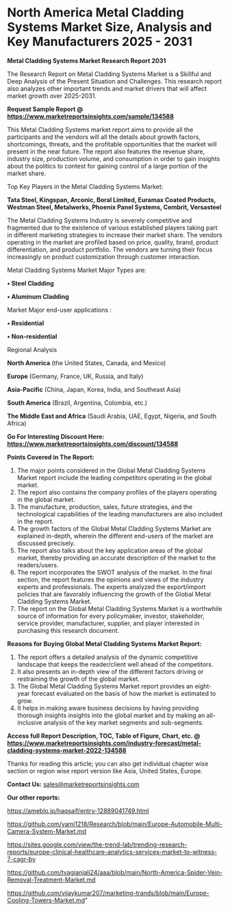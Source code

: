  # North America Metal Cladding Systems Market Size, Analysis and Key Manufacturers 2025 - 2031

<strong>Metal Cladding Systems Market Research Report 2031</strong>

The Research Report on Metal Cladding Systems Market is a Skillful and Deep Analysis of the Present Situation and Challenges. This research report also analyzes other important trends and market drivers that will affect market growth over 2025-2031.

<strong>Request Sample Report @ <a href=https://www.marketreportsinsights.com/sample/134588>https://www.marketreportsinsights.com/sample/134588</a></strong>

This Metal Cladding Systems market report aims to provide all the participants and the vendors will all the details about growth factors, shortcomings, threats, and the profitable opportunities that the market will present in the near future. The report also features the revenue share, industry size, production volume, and consumption in order to gain insights about the politics to contest for gaining control of a large portion of the market share.

Top Key Players in the Metal Cladding Systems Market:

<strong>Tata Steel, Kingspan, Arconic, Boral Limited, Euramax Coated Products, Westman Steel, Metalwerks, Phoenix Panel Systems, Cembrit, Versasteel</strong>

The Metal Cladding Systems Industry is severely competitive and fragmented due to the existence of various established players taking part in different marketing strategies to increase their market share. The vendors operating in the market are profiled based on price, quality, brand, product differentiation, and product portfolio. The vendors are turning their focus increasingly on product customization through customer interaction.

Metal Cladding Systems Market Major Types are:

<strong>• Steel Cladding

• Aluminum Cladding</strong>

Market Major end-user applications :

<strong>• Residential

• Non-residential</strong>

Regional Analysis

</u><strong><b>North America</b></strong> (the United States, Canada, and Mexico)

<strong><b>Europe </b></strong>(Germany, France, UK, Russia, and Italy)

<strong><b>Asia-Pacific</b></strong> (China, Japan, Korea, India, and Southeast Asia)

<strong><b>South America</b></strong> (Brazil, Argentina, Colombia, etc.)

<strong><b>The Middle East and Africa</b></strong> (Saudi Arabia, UAE, Egypt, Nigeria, and South Africa)

<strong>Go For Interesting Discount Here: <a href=https://www.marketreportsinsights.com/discount/134588>https://www.marketreportsinsights.com/discount/134588</a></strong>

<strong>Points Covered in The Report:</strong>
<ol>
  <li>The major points considered in the Global Metal Cladding Systems Market report include the leading competitors operating in the global market.</li>
  <li>The report also contains the company profiles of the players operating in the global market.</li>
  <li>The manufacture, production, sales, future strategies, and the technological capabilities of the leading manufacturers are also included in the report.</li>
  <li>The growth factors of the Global Metal Cladding Systems Market are explained in-depth, wherein the different end-users of the market are discussed precisely.</li>
  <li>The report also talks about the key application areas of the global market, thereby providing an accurate description of the market to the readers/users.</li>
  <li>The report incorporates the SWOT analysis of the market. In the final section, the report features the opinions and views of the industry experts and professionals. The experts analyzed the export/import policies that are favorably influencing the growth of the Global Metal Cladding Systems Market.</li>
  <li>The report on the Global Metal Cladding Systems Market is a worthwhile source of information for every policymaker, investor, stakeholder, service provider, manufacturer, supplier, and player interested in purchasing this research document.</li>
</ol>
<strong>Reasons for Buying Global Metal Cladding Systems Market Report:</strong>

<ol>
  <li>The report offers a detailed analysis of the dynamic competitive landscape that keeps the reader/client well ahead of the competitors.</li>
  <li>It also presents an in-depth view of the different factors driving or restraining the growth of the global market.</li>
  <li>The Global Metal Cladding Systems Market report provides an eight-year forecast evaluated on the basis of how the market is estimated to grow.</li>
  <li>It helps in making aware business decisions by having providing thorough insights insights into the global market and by making an all-inclusive analysis of the key market segments and sub-segments.</li>
</ol>
<strong>Access full Report Description, TOC, Table of Figure, Chart, etc. @ <a href=https://www.marketreportsinsights.com/industry-forecast/metal-cladding-systems-market-2022-134588>https://www.marketreportsinsights.com/industry-forecast/metal-cladding-systems-market-2022-134588</a></strong>


Thanks for reading this article; you can also get individual chapter wise section or region wise report version like Asia, United States, Europe.

<strong>Contact Us:</strong>
sales@marketreportsinsights.com

<strong>Our other reports:</strong>

<a href=https://ameblo.jp/haqsaif/entry-12889041749.html>https://ameblo.jp/haqsaif/entry-12889041749.html</a>

<a href=https://github.com/yami1218/Research/blob/main/Europe-Automobile-Multi-Camera-System-Market.md>https://github.com/yami1218/Research/blob/main/Europe-Automobile-Multi-Camera-System-Market.md</a>

<a href=https://sites.google.com/view/the-trend-lab/trending-research-reports/europe-clinical-healthcare-analytics-services-market-to-witness-7-cagr-by>https://sites.google.com/view/the-trend-lab/trending-research-reports/europe-clinical-healthcare-analytics-services-market-to-witness-7-cagr-by</a>

<a href=https://github.com/tyagianjali24/aaa/blob/main/North-America-Spider-Vein-Removal-Treatment-Market.md>https://github.com/tyagianjali24/aaa/blob/main/North-America-Spider-Vein-Removal-Treatment-Market.md</a>

<a href=https://github.com/vijaykumar207/marketing-trands/blob/main/Europe-Cooling-Towers-Market.md>https://github.com/vijaykumar207/marketing-trands/blob/main/Europe-Cooling-Towers-Market.md</a>"
